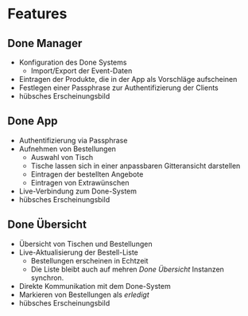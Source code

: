# Features

## Done Manager

- Konfiguration des Done Systems
    - Import/Export der Event-Daten
- Eintragen der Produkte, die in der App als Vorschläge aufscheinen
- Festlegen einer Passphrase zur Authentifizierung der Clients
- hübsches Erscheinungsbild

## Done App

- Authentifizierung via Passphrase
- Aufnehmen von Bestellungen
    - Auswahl von Tisch
    - Tische lassen sich in einer anpassbaren Gitteransicht darstellen
    - Eintragen der bestellten Angebote
    - Eintragen von Extrawünschen
- Live-Verbindung zum Done-System
- hübsches Erscheinungsbild

## Done Übersicht

- Übersicht von Tischen und Bestellungen
- Live-Aktualisierung der Bestell-Liste
    - Bestellungen erscheinen in Echtzeit
    - Die Liste bleibt auch auf mehren *Done Übersicht* Instanzen synchron.
- Direkte Kommunikation mit dem Done-System
- Markieren von Bestellungen als *erledigt*
- hübsches Erscheinungsbild